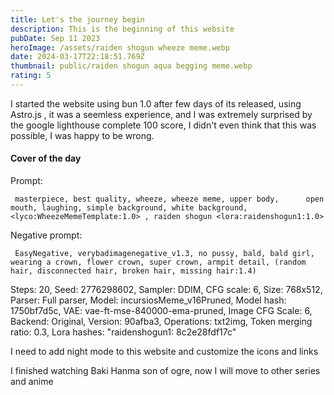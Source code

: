 ```yaml
---
title: Let's the journey begin
description: This is the beginning of this website
pubDate: Sep 11 2023
heroImage: /assets/raiden shogun wheeze meme.webp
date: 2024-03-17T22:18:51.769Z
thumbnail: public/raiden shogun aqua begging meme.webp
rating: 5
---
```

I started the website using bun 1.0 after few days of its released, using Astro.js , it was a seemless experience, and I was extremely surprised by the google lighthouse complete 100 score, I didn't even think that this was possible, I was happy to be wrong.

#### Cover of the day

Prompt:

```
 masterpiece, best quality, wheeze, wheeze meme, upper body,      open mouth, laughing, simple background, white background,   <lyco:WheezeMemeTemplate:1.0> , raiden shogun <lora:raidenshogun1:1.0>
```

Negative prompt: 

```
 EasyNegative, verybadimagenegative_v1.3, no pussy, bald, bald girl, wearing a crown, flower crown, super crown, armpit detail, (random hair, disconnected hair, broken hair, missing hair:1.4)
```

Steps: 20, Seed: 2776298602, Sampler: DDIM, CFG scale: 6, Size: 768x512, Parser: Full parser, Model: incursiosMeme_v16Pruned, Model hash: 1750bf7d5c, VAE: vae-ft-mse-840000-ema-pruned, Image CFG Scale: 6, Backend: Original, Version: 90afba3, Operations: txt2img, Token merging ratio: 0.3, Lora hashes: "raidenshogun1: 8c2e28fdf17c"

I need to add night mode to this website and customize the icons and links

I finished watching Baki Hanma son of ogre, now I will move to other series and anime

![]()
